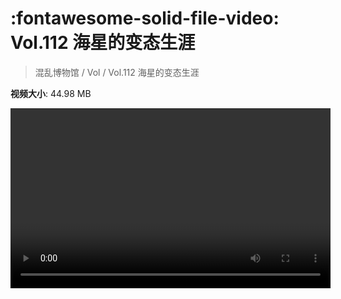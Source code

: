 # :fontawesome-solid-file-video: Vol.112 海星的变态生涯

> 混乱博物馆 / Vol / Vol.112 海星的变态生涯

**视频大小**: 44.98 MB

<video id="V-7b2b9d794cf92e16ef7b6700ec85c351" width="512" height="288" preload="none" playsinline webkit-playsinline></video>